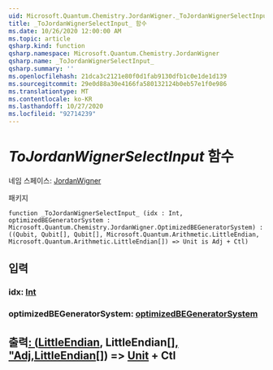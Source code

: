```yaml
---
uid: Microsoft.Quantum.Chemistry.JordanWigner._ToJordanWignerSelectInput_
title: _ToJordanWignerSelectInput_ 함수
ms.date: 10/26/2020 12:00:00 AM
ms.topic: article
qsharp.kind: function
qsharp.namespace: Microsoft.Quantum.Chemistry.JordanWigner
qsharp.name: _ToJordanWignerSelectInput_
qsharp.summary: ''
ms.openlocfilehash: 21dca3c2121e80f0d1fab9130dfb1c0e1de1d139
ms.sourcegitcommit: 29e0d88a30e4166fa580132124b0eb57e1f0e986
ms.translationtype: MT
ms.contentlocale: ko-KR
ms.lasthandoff: 10/27/2020
ms.locfileid: "92714239"
---
```

# <a name="_tojordanwignerselectinput_-function"></a>_ToJordanWignerSelectInput_ 함수

네임 스페이스: [JordanWigner](xref:Microsoft.Quantum.Chemistry.JordanWigner)

패키지 [](https://nuget.org/packages/)




```qsharp
function _ToJordanWignerSelectInput_ (idx : Int, optimizedBEGeneratorSystem : Microsoft.Quantum.Chemistry.JordanWigner.OptimizedBEGeneratorSystem) : ((Qubit, Qubit[], Qubit[], Microsoft.Quantum.Arithmetic.LittleEndian, Microsoft.Quantum.Arithmetic.LittleEndian[]) => Unit is Adj + Ctl)
```


## <a name="input"></a>입력

### <a name="idx--int"></a>idx: [Int](xref:microsoft.quantum.lang-ref.int)




### <a name="optimizedbegeneratorsystem--optimizedbegeneratorsystem"></a>optimizedBEGeneratorSystem: [optimizedBEGeneratorSystem](xref:Microsoft.Quantum.Chemistry.JordanWigner.OptimizedBEGeneratorSystem)





## <a name="output--qubitqubitqubitlittleendianlittleendian--unit-adj--ctl"></a>출력[: (](xref:microsoft.quantum.lang-ref.qubit)[LittleEndian](xref:Microsoft.Quantum.Arithmetic.LittleEndian), LittleEndian[[]](xref:microsoft.quantum.lang-ref.qubit)[, "Adj,](xref:microsoft.quantum.lang-ref.qubit)[LittleEndian](xref:Microsoft.Quantum.Arithmetic.LittleEndian)[]) => [Unit](xref:microsoft.quantum.lang-ref.unit) + Ctl

